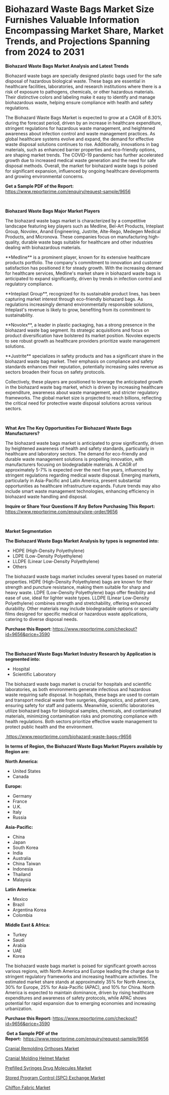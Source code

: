 <p><h1>Biohazard Waste Bags Market Size Furnishes Valuable Information Encompassing Market Share, Market Trends, and Projections Spanning from 2024 to 2031</h1></p><p><strong>Biohazard Waste Bags Market Analysis and Latest Trends</strong></p>
<p><p>Biohazard waste bags are specially designed plastic bags used for the safe disposal of hazardous biological waste. These bags are essential in healthcare facilities, laboratories, and research institutions where there is a risk of exposure to pathogens, chemicals, or other hazardous materials. Their distinctive colors and labeling make it easy to identify and manage biohazardous waste, helping ensure compliance with health and safety regulations.</p><p>The Biohazard Waste Bags Market is expected to grow at a CAGR of 8.30% during the forecast period, driven by an increase in healthcare expenditure, stringent regulations for hazardous waste management, and heightened awareness about infection control and waste management practices. As global healthcare systems evolve and expand, the demand for effective waste disposal solutions continues to rise. Additionally, innovations in bag materials, such as enhanced barrier properties and eco-friendly options, are shaping market trends. The COVID-19 pandemic has further accelerated growth due to increased medical waste generation and the need for safe disposal methods. Overall, the market for biohazard waste bags is poised for significant expansion, influenced by ongoing healthcare developments and growing environmental concerns.</p></p>
<p><strong>Get a Sample PDF of the Report:&nbsp;</strong> <a href="https://www.reportprime.com/enquiry/request-sample/9656?utm_campaign=1119&utm_medium=2&utm_source=Github&utm_content=ia&utm_term=28112024&utm_id=biohazard-waste-bags">https://www.reportprime.com/enquiry/request-sample/9656</a></p>
<p>&nbsp;</p>
<p><strong>Biohazard Waste Bags Major Market Players</strong></p>
<p><p>The biohazard waste bags market is characterized by a competitive landscape featuring key players such as Medline, Bel-Art Products, Inteplast Group, Novolex, Anand Engineering, Justrite, Alte-Rego, Medegen Medical Products, and Micronova. These companies focus on manufacturing high-quality, durable waste bags suitable for healthcare and other industries dealing with biohazardous materials.</p><p>**Medline** is a prominent player, known for its extensive healthcare products portfolio. The company's commitment to innovation and customer satisfaction has positioned it for steady growth. With the increasing demand for healthcare services, Medline's market share in biohazard waste bags is anticipated to expand significantly, driven by trends in infection control and regulatory compliance.</p><p>**Inteplast Group**, recognized for its sustainable product lines, has been capturing market interest through eco-friendly biohazard bags. As regulations increasingly demand environmentally responsible solutions, Inteplast's revenue is likely to grow, benefiting from its commitment to sustainability.</p><p>**Novolex**, a leader in plastic packaging, has a strong presence in the biohazard waste bag segment. Its strategic acquisitions and focus on product diversification have bolstered its market position. Novolex expects to see robust growth as healthcare providers prioritize waste management solutions.</p><p>**Justrite** specializes in safety products and has a significant share in the biohazard waste bag market. Their emphasis on compliance and safety standards enhances their reputation, potentially increasing sales revenue as sectors broaden their focus on safety protocols.</p><p>Collectively, these players are positioned to leverage the anticipated growth in the biohazard waste bag market, which is driven by increasing healthcare expenditure, awareness about waste management, and stricter regulatory frameworks. The global market size is projected to reach billions, reflecting the critical need for protective waste disposal solutions across various sectors.</p></p>
<p>&nbsp;</p>
<p><strong>What Are The Key Opportunities For Biohazard Waste Bags Manufacturers?</strong></p>
<p><p>The biohazard waste bags market is anticipated to grow significantly, driven by heightened awareness of health and safety standards, particularly in healthcare and laboratory sectors. The demand for eco-friendly and durable waste management solutions is propelling innovation, with manufacturers focusing on biodegradable materials. A CAGR of approximately 5-7% is expected over the next five years, influenced by stringent regulations regarding medical waste disposal. Emerging markets, particularly in Asia-Pacific and Latin America, present substantial opportunities as healthcare infrastructure expands. Future trends may also include smart waste management technologies, enhancing efficiency in biohazard waste handling and disposal.</p></p>
<p><strong>Inquire or Share Your Questions If Any Before Purchasing This Report:</strong> <a href="https://www.reportprime.com/enquiry/pre-order/9656?utm_campaign=1119&utm_medium=2&utm_source=Github&utm_content=ia&utm_term=28112024&utm_id=biohazard-waste-bags">https://www.reportprime.com/enquiry/pre-order/9656</a></p>
<p>&nbsp;</p>
<p><strong>Market Segmentation</strong></p>
<p><strong>The Biohazard Waste Bags Market Analysis by types is segmented into:</strong></p>
<p><ul><li>HDPE (High-Density Polyethylene)</li><li>LDPE (Low-Density Polyethylene)</li><li>LLDPE (Linear Low-Density Polyethylene)</li><li>Others</li></ul></p>
<p><p>The biohazard waste bags market includes several types based on material properties. HDPE (High-Density Polyethylene) bags are known for their strength and puncture resistance, making them suitable for sharp and heavy waste. LDPE (Low-Density Polyethylene) bags offer flexibility and ease of use, ideal for lighter waste types. LLDPE (Linear Low-Density Polyethylene) combines strength and stretchability, offering enhanced durability. Other materials may include biodegradable options or specialty films designed for specific medical or hazardous waste applications, catering to diverse disposal needs.</p></p>
<p><strong>Purchase this Report:&nbsp;</strong><a href="https://www.reportprime.com/checkout?id=9656&price=3590&utm_campaign=1119&utm_medium=2&utm_source=Github&utm_content=ia&utm_term=28112024&utm_id=biohazard-waste-bags">https://www.reportprime.com/checkout?id=9656&price=3590</a></p>
<p>&nbsp;</p>
<p><strong>The Biohazard Waste Bags Market Industry Research by Application is segmented into:</strong></p>
<p><ul><li>Hospital</li><li>Scientific Laboratory</li></ul></p>
<p><p>The biohazard waste bags market is crucial for hospitals and scientific laboratories, as both environments generate infectious and hazardous waste requiring safe disposal. In hospitals, these bags are used to contain and transport medical waste from surgeries, diagnostics, and patient care, ensuring safety for staff and patients. Meanwhile, scientific laboratories utilize biohazard bags for biological samples, chemicals, and contaminated materials, minimizing contamination risks and promoting compliance with health regulations. Both sectors prioritize effective waste management to protect public health and the environment.</p></p>
<p><a href="https://www.reportprime.com/biohazard-waste-bags-r9656?utm_campaign=1119&utm_medium=2&utm_source=Github&utm_content=ia&utm_term=28112024&utm_id=biohazard-waste-bags">&nbsp;https://www.reportprime.com/biohazard-waste-bags-r9656</a></p>
<p><strong>In terms of Region, the Biohazard Waste Bags Market Players available by Region are:</strong></p>
<p>
    <p> <strong> North America: </strong>
        <ul>
            <li>United States</li>
            <li>Canada</li>
        </ul>
        </p> 
    <p> <strong> Europe: </strong>
        <ul>
            <li>Germany</li>
            <li>France</li>
            <li>U.K.</li>
            <li>Italy</li>
            <li>Russia</li>
        </ul>
        </p> 
    <p> <strong> Asia-Pacific: </strong>
        <ul>
            <li>China</li>
            <li>Japan</li>
            <li>South Korea</li>
            <li>India</li>
            <li>Australia</li>
            <li>China Taiwan</li>
            <li>Indonesia</li>
            <li>Thailand</li>
            <li>Malaysia</li>
        </ul>
        </p> 
    <p> <strong> Latin America: </strong>
        <ul>
            <li>Mexico</li>
            <li>Brazil</li>
            <li>Argentina Korea</li>
            <li>Colombia</li>
        </ul>
        </p> 
    <p> <strong> Middle East & Africa: </strong>
        <ul>
            <li>Turkey</li>
            <li>Saudi</li>
            <li>Arabia</li>
            <li>UAE</li>
            <li>Korea</li>
        </ul>
    </p>
    </p>
<p><p>The biohazard waste bags market is poised for significant growth across various regions, with North America and Europe leading the charge due to stringent regulatory frameworks and increasing healthcare activities. The estimated market share stands at approximately 35% for North America, 30% for Europe, 25% for Asia-Pacific (APAC), and 10% for China. North America is expected to maintain dominance, driven by rising healthcare expenditures and awareness of safety protocols, while APAC shows potential for rapid expansion due to emerging economies and increasing urbanization.</p></p>
<p><strong>Purchase this Report: </strong><a href="https://www.reportprime.com/checkout?id=9656&price=3590&utm_campaign=1119&utm_medium=2&utm_source=Github&utm_content=ia&utm_term=28112024&utm_id=biohazard-waste-bags">https://www.reportprime.com/checkout?id=9656&price=3590</a></p>
<p>&nbsp;<strong>Get a Sample PDF of the Report:&nbsp;&nbsp;</strong><a href="https://www.reportprime.com/enquiry/request-sample/9656?utm_campaign=1119&utm_medium=2&utm_source=Github&utm_content=ia&utm_term=28112024&utm_id=biohazard-waste-bags">https://www.reportprime.com/enquiry/request-sample/9656</a></p>
<p><strong></strong></p>
<p><p><a href="https://www.linkedin.com/pulse/future-assessment-forecast-global-cranial-remolding-orthoses-market-zbazc?utm_campaign=1119&utm_medium=2&utm_source=Github&utm_content=ia&utm_term=28112024&utm_id=biohazard-waste-bags">Cranial Remolding Orthoses Market</a></p><p><a href="https://www.linkedin.com/pulse/cranial-molding-helmet-market-overview-components-application-s2dec?utm_campaign=1119&utm_medium=2&utm_source=Github&utm_content=ia&utm_term=28112024&utm_id=biohazard-waste-bags">Cranial Molding Helmet Market</a></p><p><a href="https://issuu.com/reportprime-2/docs/prefilled-syringes-drug-molecules-m_dbf4aaf1b4f365?utm_campaign=1119&utm_medium=2&utm_source=Github&utm_content=ia&utm_term=28112024&utm_id=biohazard-waste-bags">Prefilled Syringes Drug Molecules Market</a></p><p><a href="https://issuu.com/reportprime-2/docs/stored-program-control-spc-exchange_8420d311a723fa?utm_campaign=1119&utm_medium=2&utm_source=Github&utm_content=ia&utm_term=28112024&utm_id=biohazard-waste-bags">Stored Program Control (SPC) Exchange Market</a></p><p><a href="https://www.linkedin.com/pulse/global-chiffon-fabric-market-pulse-trends-growth-analysis-2024-qwvgf?utm_campaign=1119&utm_medium=2&utm_source=Github&utm_content=ia&utm_term=28112024&utm_id=biohazard-waste-bags">Chiffon Fabric Market</a></p></p>